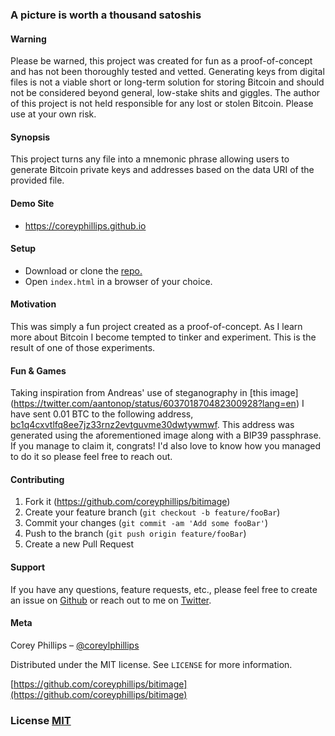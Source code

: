 ### A picture is worth a thousand satoshis

#### Warning
Please be warned, this project was created for fun as a proof-of-concept and has not been thoroughly tested and vetted. Generating keys from digital files is not a viable short or long-term solution for storing Bitcoin and should not be considered beyond general, low-stake shits and giggles. The author of this project is not held responsible for any lost or stolen Bitcoin. Please use at your own risk.

#### Synopsis
This project turns any file into a mnemonic phrase allowing users to generate Bitcoin private keys and addresses based on the data URI of the provided file.

#### Demo Site
- https://coreyphillips.github.io

#### Setup
- Download or clone the [repo.](https://github.com/coreyphillips/bitimage)
- Open `index.html` in a browser of your choice.

#### Motivation
This was simply a fun project created as a proof-of-concept. As I learn more about Bitcoin I become tempted to tinker and experiment. This is the result of one of those experiments.

#### Fun & Games
Taking inspiration from Andreas' use of steganography in [this image] (https://twitter.com/aantonop/status/603701870482300928?lang=en) I have sent 0.01 BTC to the following address, [bc1q4cxvtlfq8ee7jz33rnz2evtguvme30dwtywmwf](https://blockstream.info/address/bc1q4cxvtlfq8ee7jz33rnz2evtguvme30dwtywmwf). This address was generated using the aforementioned image along with a BIP39 passphrase. If you manage to claim it, congrats! I'd also love to know how you managed to do it so please feel free to reach out.

#### Contributing
1. Fork it (<https://github.com/coreyphillips/bitimage>)
2. Create your feature branch (`git checkout -b feature/fooBar`)
3. Commit your changes (`git commit -am 'Add some fooBar'`)
4. Push to the branch (`git push origin feature/fooBar`)
5. Create a new Pull Request

#### Support
If you have any questions, feature requests, etc., please feel free to create an issue on [Github](https://github.com/coreyphillips/bitimage/issues) or reach out to me on [Twitter](https://twitter.com/coreylphillips).

#### Meta
Corey Phillips – [@coreylphillips](https://twitter.com/coreylphillips)

Distributed under the MIT license. See ``LICENSE`` for more information.

[https://github.com/coreyphillips/bitimage](https://github.com/coreyphillips/bitimage)

### License [MIT](https://github.com/coreyphillips/bitimage/blob/master/LICENSE)
